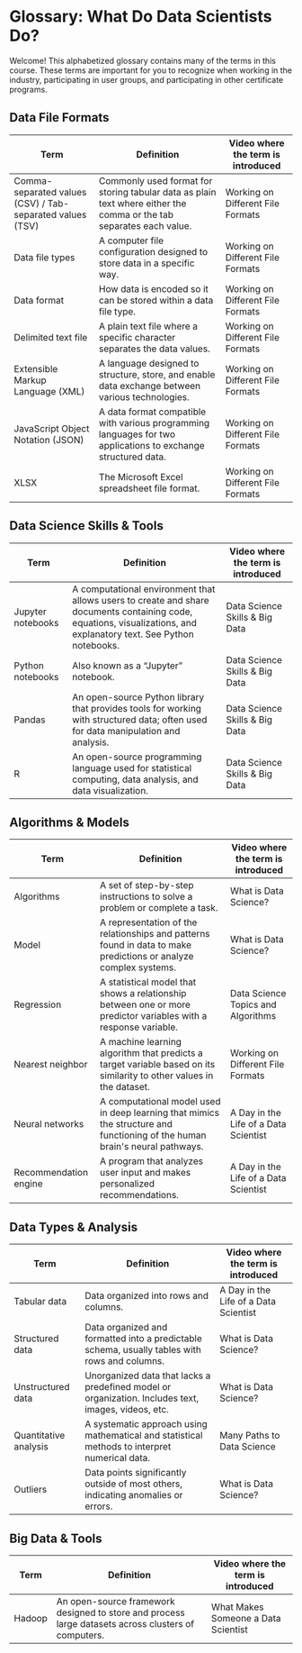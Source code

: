 # Glossary: What Do Data Scientists Do?

Welcome! This alphabetized glossary contains many of the terms in this course. These terms are important for you to recognize when working in the industry, participating in user groups, and participating in other certificate programs.

## Data File Formats

| Term | Definition | Video where the term is introduced |
|------|-----------|----------------------------------|
| Comma-separated values (CSV) / Tab-separated values (TSV) | Commonly used format for storing tabular data as plain text where either the comma or the tab separates each value. | Working on Different File Formats |
| Data file types | A computer file configuration designed to store data in a specific way. | Working on Different File Formats |
| Data format | How data is encoded so it can be stored within a data file type. | Working on Different File Formats |
| Delimited text file | A plain text file where a specific character separates the data values. | Working on Different File Formats |
| Extensible Markup Language (XML) | A language designed to structure, store, and enable data exchange between various technologies. | Working on Different File Formats |
| JavaScript Object Notation (JSON) | A data format compatible with various programming languages for two applications to exchange structured data. | Working on Different File Formats |
| XLSX | The Microsoft Excel spreadsheet file format. | Working on Different File Formats |

## Data Science Skills & Tools

| Term | Definition | Video where the term is introduced |
|------|-----------|----------------------------------|
| Jupyter notebooks | A computational environment that allows users to create and share documents containing code, equations, visualizations, and explanatory text. See Python notebooks. | Data Science Skills & Big Data |
| Python notebooks | Also known as a “Jupyter” notebook. | Data Science Skills & Big Data |
| Pandas | An open-source Python library that provides tools for working with structured data; often used for data manipulation and analysis. | Data Science Skills & Big Data |
| R | An open-source programming language used for statistical computing, data analysis, and data visualization. | Data Science Skills & Big Data |

## Algorithms & Models

| Term | Definition | Video where the term is introduced |
|------|-----------|----------------------------------|
| Algorithms | A set of step-by-step instructions to solve a problem or complete a task. | What is Data Science? |
| Model | A representation of the relationships and patterns found in data to make predictions or analyze complex systems. | What is Data Science? |
| Regression | A statistical model that shows a relationship between one or more predictor variables with a response variable. | Data Science Topics and Algorithms |
| Nearest neighbor | A machine learning algorithm that predicts a target variable based on its similarity to other values in the dataset. | Working on Different File Formats |
| Neural networks | A computational model used in deep learning that mimics the structure and functioning of the human brain's neural pathways. | A Day in the Life of a Data Scientist |
| Recommendation engine | A program that analyzes user input and makes personalized recommendations. | A Day in the Life of a Data Scientist |

## Data Types & Analysis

| Term | Definition | Video where the term is introduced |
|------|-----------|----------------------------------|
| Tabular data | Data organized into rows and columns. | A Day in the Life of a Data Scientist |
| Structured data | Data organized and formatted into a predictable schema, usually tables with rows and columns. | What is Data Science? |
| Unstructured data | Unorganized data that lacks a predefined model or organization. Includes text, images, videos, etc. | What is Data Science? |
| Quantitative analysis | A systematic approach using mathematical and statistical methods to interpret numerical data. | Many Paths to Data Science |
| Outliers | Data points significantly outside of most others, indicating anomalies or errors. | What is Data Science? |

## Big Data & Tools

| Term | Definition | Video where the term is introduced |
|------|-----------|----------------------------------|
| Hadoop | An open-source framework designed to store and process large datasets across clusters of computers. | What Makes Someone a Data Scientist |
